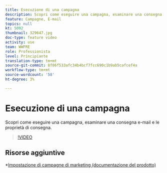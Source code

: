 ```yaml
---
title: Esecuzione di una campagna
description: Scopri come eseguire una campagna, esaminare una consegna e-mail e le proprietà di consegna.
feature: Campagne, E-mail
topics: null
kt: 5092
thumbnail: 329647.jpg
doc-type: feature video
activity: use
team: WWFRE
role: Professionista
level: Principiante
translation-type: tm+mt
source-git-commit: 8f06f533afc34b4bcf7fcc690c1b9ab5cafcef4a
workflow-type: tm+mt
source-wordcount: '58'
ht-degree: 3%

---
```


# Esecuzione di una campagna

Scopri come eseguire una campagna, esaminare una consegna e-mail e le proprietà di consegna.

>[!VIDEO](https://video.tv.adobe.com/v/329647?quality=12)

## Risorse aggiuntive

*[Impostazione di campagne di marketing (documentazione del prodotto)](https://experienceleague.adobe.com/docs/campaign-classic/using/orchestrating-campaigns/orchestrate-campaigns/setting-up-marketing-campaigns.html?lang=en#orchestrating-campaigns)
